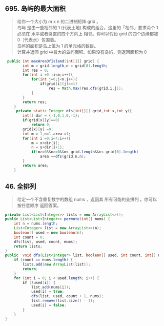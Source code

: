 ## 695. 岛屿的最大面积
> 给你一个大小为 m x n 的二进制矩阵 grid 。  
岛屿 是由一些相邻的 1 (代表土地) 构成的组合，这里的「相邻」要求两个 1 必须在 水平或者竖直的四个方向上 相邻。你可以假设 grid 的四个边缘都被 0（代表水）包围着。   
岛屿的面积是岛上值为 1 的单元格的数目。  
计算并返回 grid 中最大的岛屿面积。如果没有岛屿，则返回面积为 0 
```java
 public int maxAreaOfIsland(int[][] grid) {
        int m = grid.length,n = grid[0].length;
        int res = 0;
        for(int i =0 ;i<m;i++){
            for(int j=0;j<n;j++){
                if(grid[i][j]==1)
                    res = Math.max(res,dfs(grid,i,j));
            }
        }
        return res;
    }
     private static Integer dfs(int[][] grid,int x,int y){
        int[] dir = {-1,0,1,0,-1};
        if(grid[x][y]==0)
            return 0;
        grid[x][y] =0;
        int m = 1,n=1,area =1;
        for(int i =0;i<4;i++){
            m = x+dir[i];
            n = y+dir[i+1];
            if(m>=0&&n>=0&&m< grid.length&&n< grid[0].length)
                area +=dfs(grid,m,n);
        }
        return area;
    }
```

## 46. 全排列
> 给定一个不含重复数字的数组 nums ，返回其 所有可能的全排列 。你可以 按任意顺序 返回答案。
```java
private List<List<Integer>> lists = new ArrayList<>();
public List<List<Integer>> permute(int[] nums) {
    int n = nums.length;
    List<Integer> list = new ArrayList<>(n);
    boolean[] used = new boolean[n];
    int count = 0;
    dfs(list, used, count, nums);
    return lists;
}
public  void dfs(List<Integer> list, boolean[] used, int count, int[] nums){
    if (count == nums.length) {
        lists.add(new ArrayList(list));
        return;
    }
    for (int i = 0; i < used.length; i++) {
        if (!used[i]) {
            list.add(nums[i]);
            used[i] = true;
            dfs(list, used, count + 1, nums);
            list.remove(list.size() - 1);
            used[i] = false;
        }
    }
}
```